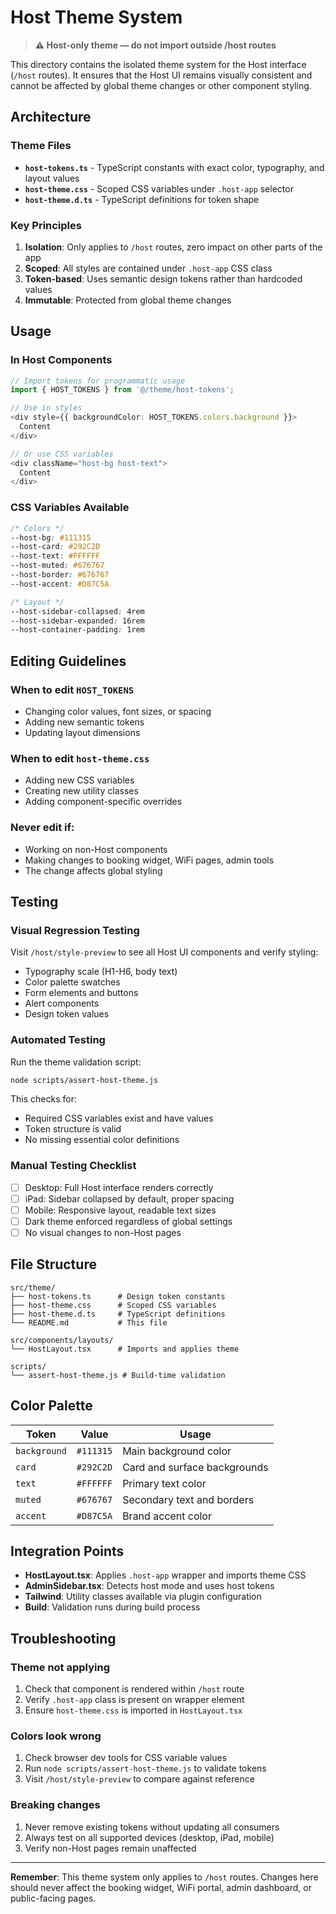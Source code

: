 
# Host Theme System

> **⚠️ Host-only theme — do not import outside /host routes**

This directory contains the isolated theme system for the Host interface (`/host` routes). It ensures that the Host UI remains visually consistent and cannot be affected by global theme changes or other component styling.

## Architecture

### Theme Files

- **`host-tokens.ts`** - TypeScript constants with exact color, typography, and layout values
- **`host-theme.css`** - Scoped CSS variables under `.host-app` selector
- **`host-theme.d.ts`** - TypeScript definitions for token shape

### Key Principles

1. **Isolation**: Only applies to `/host` routes, zero impact on other parts of the app
2. **Scoped**: All styles are contained under `.host-app` CSS class
3. **Token-based**: Uses semantic design tokens rather than hardcoded values
4. **Immutable**: Protected from global theme changes

## Usage

### In Host Components

```typescript
// Import tokens for programmatic usage
import { HOST_TOKENS } from '@/theme/host-tokens';

// Use in styles
<div style={{ backgroundColor: HOST_TOKENS.colors.background }}>
  Content
</div>

// Or use CSS variables
<div className="host-bg host-text">
  Content
</div>
```

### CSS Variables Available

```css
/* Colors */
--host-bg: #111315
--host-card: #292C2D
--host-text: #FFFFFF
--host-muted: #676767
--host-border: #676767
--host-accent: #D87C5A

/* Layout */
--host-sidebar-collapsed: 4rem
--host-sidebar-expanded: 16rem
--host-container-padding: 1rem
```

## Editing Guidelines

### When to edit `HOST_TOKENS`
- Changing color values, font sizes, or spacing
- Adding new semantic tokens
- Updating layout dimensions

### When to edit `host-theme.css`
- Adding new CSS variables
- Creating new utility classes
- Adding component-specific overrides

### Never edit if:
- Working on non-Host components
- Making changes to booking widget, WiFi pages, admin tools
- The change affects global styling

## Testing

### Visual Regression Testing

Visit `/host/style-preview` to see all Host UI components and verify styling:

- Typography scale (H1-H6, body text)
- Color palette swatches
- Form elements and buttons
- Alert components
- Design token values

### Automated Testing

Run the theme validation script:

```bash
node scripts/assert-host-theme.js
```

This checks for:
- Required CSS variables exist and have values
- Token structure is valid
- No missing essential color definitions

### Manual Testing Checklist

- [ ] Desktop: Full Host interface renders correctly
- [ ] iPad: Sidebar collapsed by default, proper spacing
- [ ] Mobile: Responsive layout, readable text sizes
- [ ] Dark theme enforced regardless of global settings
- [ ] No visual changes to non-Host pages

## File Structure

```
src/theme/
├── host-tokens.ts      # Design token constants
├── host-theme.css      # Scoped CSS variables
├── host-theme.d.ts     # TypeScript definitions
└── README.md           # This file

src/components/layouts/
└── HostLayout.tsx      # Imports and applies theme

scripts/
└── assert-host-theme.js # Build-time validation
```

## Color Palette

| Token | Value | Usage |
|-------|--------|-------|
| `background` | `#111315` | Main background color |
| `card` | `#292C2D` | Card and surface backgrounds |
| `text` | `#FFFFFF` | Primary text color |
| `muted` | `#676767` | Secondary text and borders |
| `accent` | `#D87C5A` | Brand accent color |

## Integration Points

- **HostLayout.tsx**: Applies `.host-app` wrapper and imports theme CSS
- **AdminSidebar.tsx**: Detects host mode and uses host tokens
- **Tailwind**: Utility classes available via plugin configuration
- **Build**: Validation runs during build process

## Troubleshooting

### Theme not applying
1. Check that component is rendered within `/host` route
2. Verify `.host-app` class is present on wrapper element
3. Ensure `host-theme.css` is imported in `HostLayout.tsx`

### Colors look wrong
1. Check browser dev tools for CSS variable values
2. Run `node scripts/assert-host-theme.js` to validate tokens
3. Visit `/host/style-preview` to compare against reference

### Breaking changes
1. Never remove existing tokens without updating all consumers
2. Always test on all supported devices (desktop, iPad, mobile)
3. Verify non-Host pages remain unaffected

---

**Remember**: This theme system only applies to `/host` routes. Changes here should never affect the booking widget, WiFi portal, admin dashboard, or public-facing pages.
